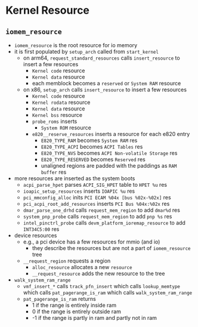 Kernel Resource
===============

## `iomem_resource`

- `iomem_resource` is the root resource for io memory
- it is first populated by `setup_arch` called from `start_kernel`
  - on arm64, `request_standard_resources` calls `insert_resource` to insert a
    few resources
    - `Kernel code` resource
    - `Kernel data` resource
    - each memblock becomes a `reserved` or `System RAM` resource
  - on x86, `setup_arch` calls `insert_resource` to insert a few resources
    - `Kernel code` resource
    - `Kernel rodata` resource
    - `Kernel data` resource
    - `Kernel bss` resource
    - `probe_roms` inserts
      - `System ROM` resource
    - `e820__reserve_resources` inserts a resource for each e820 entry
      - `E820_TYPE_RAM` becomes `System RAM` res
      - `E820_TYPE_ACPI` becomes `ACPI Tables` res
      - `E820_TYPE_NVS` becomes `ACPI Non-volatile Storage` res
      - `E820_TYPE_RESERVED` becomes `Reserved` res
      - unaligned regions are padded with the paddings as `RAM buffer` res
- more resources are inserted as the system boots
  - `acpi_parse_hpet` parses `ACPI_SIG_HPET` table to `HPET %u` res
  - `ioapic_setup_resources` inserts `IOAPIC %u` res
  - `pci_mmconfig_alloc` inits `PCI ECAM %04x [bus %02x-%02x]` res
  - `pci_acpi_root_add_resources` inserts `PCI Bus %04x:%02x` res
  - `dmar_parse_one_drhd` calls `request_mem_region` to add `dmar%d` res
  - `system_pnp_probe` calls `request_mem_region` to add `pnp %s` res
  - `intel_pinctrl_probe` calls `devm_platform_ioremap_resource` to add
    `INT34C5:00` res
- device resources
  - e.g., a pci device has a few resources for mmio (and io)
    - they describe the resources but are not a part of `iomem_resource` tree
  - `__request_region` requests a region
    - `alloc_resource` allocates a new `resource`
    - `__request_resource` adds the new resource to the tree
- `walk_system_ram_range`
  - `vmf_insert_*` calls `track_pfn_insert` which calls `lookup_memtype` which
    calls `pat_pagerange_is_ram` which calls `walk_system_ram_range`
  - `pat_pagerange_is_ram` returns
    - 1 if the range is entirely inside ram
    - 0 if the range is entirely outside ram
    - -1 if the range is partly in ram and partly not in ram

